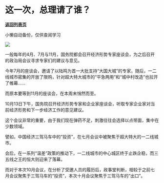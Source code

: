# 这一次，总理请了谁？

[**返回列表页**](/gzh/政事堂2019)

小懒自动备份，仅供查阅学习

![](https://mmbiz.qpic.cn/mmbiz_jpg/rxhS23yu8cP3Zkcj2eWqI5VBKNuh8g3MdiayRPsKic6fBKyr89gI0X0voibxZMMqGuyKQnvq3F9VccRh6jiaaXHZMg/640?wx_fmt=jpeg)

一般每年的4月、7月与11月，国务院都会召开经济形势专家座谈会，为之后召开的政治局会议寻求专家们的建议与意见。  

今年7月的座谈会，邀请了以陆鸣为首一大批支持“大国大城”的专家，随后，一二线城市密集的开放了限购，针对超大特大城市的“平急两用”和“城中村改造”也拉开了帷幕......

而原本要等到11月的座谈会，在本周末悄然而至。  

10月13日下午，国务院召开经济形势专家和企业家座谈会，听取专家企业家对当前经济形势和下一步经济工作的意见建议。

这个会议非常的重要，由于我们现在弹药不足，刺激往往会选择以点带面，集中在少数领域。

譬如，中国经济三驾马车中的“投资”，在七月会议中被聚焦于超大特大的一二线城市。

会后，在一系列“温差”政策的推动下，一二线城市的中心城区终于止跌企稳，而三五线之王的恒大则迎来了落幕。

而对于本次10月会议，在分析了受邀人员的履历后，政事堂判断，相较于之前七月会议聚焦于三驾马车的“投资”，本次十月会议聚焦于三驾马车的“出口”。

